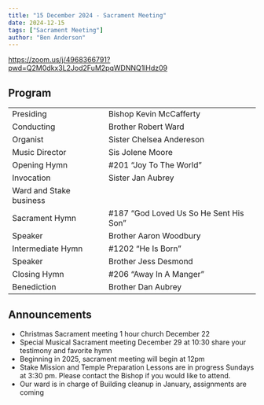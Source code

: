 ```yaml
---
title: "15 December 2024 - Sacrament Meeting"
date: 2024-12-15
tags: ["Sacrament Meeting"]
author: "Ben Anderson"
---
```


<https://zoom.us/j/4968366791?pwd=Q2M0dkx3L2Jod2FuM2pqWDNNQ1lHdz09>

## Program

|                         |                                              |
| ----------------------- | -------------------------------------------- |
| Presiding               | Bishop Kevin McCafferty                      |
| Conducting              | Brother Robert Ward                          |
| Organist                | Sister Chelsea Andereson                      |
| Music Director          | Sis Jolene Moore                             |
| Opening Hymn            | #201 “Joy To The World” |
| Invocation              | Sister Jan Aubrey                         |
| Ward and Stake business |                                              |
| Sacrament Hymn          | #187 “God Loved Us So He Sent His Son”          |
| Speaker                 | Brother Aaron Woodbury |
| Intermediate Hymn          | #1202 “He Is Born”          |
| Speaker                 | Brother Jess Desmond |
| Closing Hymn            | #206 “Away In A Manger”            |
| Benediction             | Brother Dan Aubrey                        |

## Announcements

- Christmas Sacrament meeting 1 hour church December 22
- Special Musical Sacrament meeting December 29 at 10:30 share your testimony and favorite hymn
- Beginning in 2025, sacrament meeting will begin at 12pm
- Stake Mission and Temple Preparation Lessons are in progress Sundays at 3:30 pm. Please contact the Bishop if you would like to attend.
- Our ward is in charge of Building cleanup in January, assignments are coming
